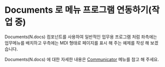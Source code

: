 Documents 로 메뉴 프로그램 연동하기(작업 중)
===

Documents(N.docs) 컴포넌트를 사용하여 일반적인 업무용 프로그램 처럼 좌측에는 업무메뉴를 배치하고 우측에는 MDI 형태로 페이지를 표시 해 주는 예제를 작성 해 보겠습니다.
<p class="alert">Documents(N.docs) 에 대한 자세한 내용은 <a href="#cmVmcjAyMDMlMjRDb21tdW5pY2F0b3IkaHRtbCUyRm5hdHVyYWxqcyUyRnJlZnIlMkZyZWZyMDIwMy5odG1s">Communicator</a> 메뉴를 참고 해 주세요.</p>
 